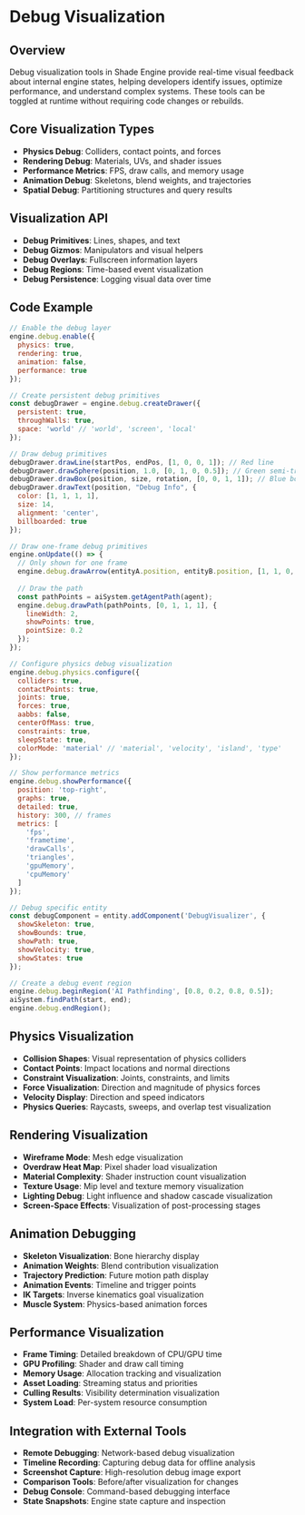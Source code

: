 # Debug Visualization

## Overview
Debug visualization tools in Shade Engine provide real-time visual feedback about internal engine states, helping developers identify issues, optimize performance, and understand complex systems. These tools can be toggled at runtime without requiring code changes or rebuilds.

## Core Visualization Types
- **Physics Debug**: Colliders, contact points, and forces
- **Rendering Debug**: Materials, UVs, and shader issues
- **Performance Metrics**: FPS, draw calls, and memory usage
- **Animation Debug**: Skeletons, blend weights, and trajectories
- **Spatial Debug**: Partitioning structures and query results

## Visualization API
- **Debug Primitives**: Lines, shapes, and text
- **Debug Gizmos**: Manipulators and visual helpers
- **Debug Overlays**: Fullscreen information layers
- **Debug Regions**: Time-based event visualization
- **Debug Persistence**: Logging visual data over time

## Code Example
```javascript
// Enable the debug layer
engine.debug.enable({
  physics: true,
  rendering: true,
  animation: false,
  performance: true
});

// Create persistent debug primitives
const debugDrawer = engine.debug.createDrawer({
  persistent: true,
  throughWalls: true,
  space: 'world' // 'world', 'screen', 'local'
});

// Draw debug primitives
debugDrawer.drawLine(startPos, endPos, [1, 0, 0, 1]); // Red line
debugDrawer.drawSphere(position, 1.0, [0, 1, 0, 0.5]); // Green semi-transparent sphere
debugDrawer.drawBox(position, size, rotation, [0, 0, 1, 1]); // Blue box
debugDrawer.drawText(position, "Debug Info", {
  color: [1, 1, 1, 1],
  size: 14,
  alignment: 'center',
  billboarded: true
});

// Draw one-frame debug primitives
engine.onUpdate(() => {
  // Only shown for one frame
  engine.debug.drawArrow(entityA.position, entityB.position, [1, 1, 0, 1]);
  
  // Draw the path
  const pathPoints = aiSystem.getAgentPath(agent);
  engine.debug.drawPath(pathPoints, [0, 1, 1, 1], {
    lineWidth: 2,
    showPoints: true,
    pointSize: 0.2
  });
});

// Configure physics debug visualization
engine.debug.physics.configure({
  colliders: true,
  contactPoints: true,
  joints: true,
  forces: true,
  aabbs: false,
  centerOfMass: true,
  constraints: true,
  sleepState: true,
  colorMode: 'material' // 'material', 'velocity', 'island', 'type'
});

// Show performance metrics
engine.debug.showPerformance({
  position: 'top-right',
  graphs: true,
  detailed: true,
  history: 300, // frames
  metrics: [
    'fps',
    'frametime',
    'drawCalls',
    'triangles',
    'gpuMemory',
    'cpuMemory'
  ]
});

// Debug specific entity
const debugComponent = entity.addComponent('DebugVisualizer', {
  showSkeleton: true,
  showBounds: true,
  showPath: true,
  showVelocity: true,
  showStates: true
});

// Create a debug event region
engine.debug.beginRegion('AI Pathfinding', [0.8, 0.2, 0.8, 0.5]);
aiSystem.findPath(start, end);
engine.debug.endRegion();
```

## Physics Visualization
- **Collision Shapes**: Visual representation of physics colliders
- **Contact Points**: Impact locations and normal directions
- **Constraint Visualization**: Joints, constraints, and limits
- **Force Visualization**: Direction and magnitude of physics forces
- **Velocity Display**: Direction and speed indicators
- **Physics Queries**: Raycasts, sweeps, and overlap test visualization

## Rendering Visualization
- **Wireframe Mode**: Mesh edge visualization
- **Overdraw Heat Map**: Pixel shader load visualization
- **Material Complexity**: Shader instruction count visualization
- **Texture Usage**: Mip level and texture memory visualization
- **Lighting Debug**: Light influence and shadow cascade visualization
- **Screen-Space Effects**: Visualization of post-processing stages

## Animation Debugging
- **Skeleton Visualization**: Bone hierarchy display
- **Animation Weights**: Blend contribution visualization
- **Trajectory Prediction**: Future motion path display
- **Animation Events**: Timeline and trigger points
- **IK Targets**: Inverse kinematics goal visualization
- **Muscle System**: Physics-based animation forces

## Performance Visualization
- **Frame Timing**: Detailed breakdown of CPU/GPU time
- **GPU Profiling**: Shader and draw call timing
- **Memory Usage**: Allocation tracking and visualization
- **Asset Loading**: Streaming status and priorities
- **Culling Results**: Visibility determination visualization
- **System Load**: Per-system resource consumption

## Integration with External Tools
- **Remote Debugging**: Network-based debug visualization
- **Timeline Recording**: Capturing debug data for offline analysis
- **Screenshot Capture**: High-resolution debug image export
- **Comparison Tools**: Before/after visualization for changes
- **Debug Console**: Command-based debugging interface
- **State Snapshots**: Engine state capture and inspection
